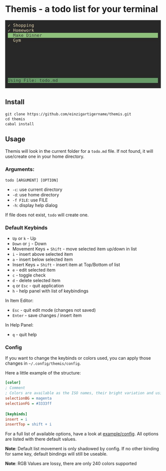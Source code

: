 # Themis - a todo list for your terminal

![Screenshot](screenshot.jpeg)

## Install
```shell
git clone https://github.com/einzigartigername/themis.git
cd themis
cabal install
```

## Usage
Themis will look in the current folder for a `todo.md` file. If not found, it will use/create one in your home directory.

### Arguments:
`todo [ARGUMENT] [OPTION]`
* `-c`: use current directory
* `-d`: use home directory
* `-f FILE`: use FILE
* `-h`: display help dialog

If file does not exist, `todo` will create one.

### Default Keybinds
* `Up` or `k` - Up
* `Down` or `j` - Down
* Movement Keys + `Shift` - move selected item up/down in list
* `i` - insert above selected item
* `a` - insert below selected item
* Insert Keys + `Shift` - insert item at Top/Bottom of list
* `e` - edit selected item
* `c` - toggle check
* `d` - delete selected item
* `q` or `Esc` - quit application
* `h` - help panel with list of keybindings

In Item Editor: 
* `Esc` - quit edit mode (changes not saved)
* `Enter` - save changes / insert item

In Help Panel:
* `q` - quit help

### Config
If you want to change the keybinds or colors used, you can apply those changes in `~/.config/themis/config`.

Here a little example of the structure:
```ini
[color]
; Comment
; Colors are available as the ISO names, their bright variation and using hex values. 
selectionBG = magenta 
selectionFG = #3333ff

[keybinds]
insert = i
insertTop = shift + i
```
For a full list of available options, have a look at [example/config](example/config). All options are listed with there default values.

**Note**: Default list movement is only shadowed by config. If no  other binding for same key, default bindings will still be useable. 

**Note**: RGB Values are lossy, there are only 240 colors supported